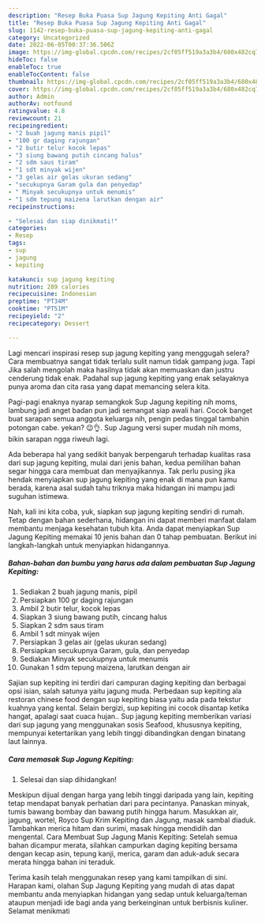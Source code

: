 ```yaml
---
description: "Resep Buka Puasa Sup Jagung Kepiting Anti Gagal"
title: "Resep Buka Puasa Sup Jagung Kepiting Anti Gagal"
slug: 1142-resep-buka-puasa-sup-jagung-kepiting-anti-gagal
category: Uncategorized
date: 2022-06-05T00:37:36.506Z
image: https://img-global.cpcdn.com/recipes/2cf05ff519a3a3b4/680x482cq70/sup-jagung-kepiting-foto-resep-utama.jpg
hideToc: false
enableToc: true
enableTocContent: false
thumbnail: https://img-global.cpcdn.com/recipes/2cf05ff519a3a3b4/680x482cq70/sup-jagung-kepiting-foto-resep-utama.jpg
cover: https://img-global.cpcdn.com/recipes/2cf05ff519a3a3b4/680x482cq70/sup-jagung-kepiting-foto-resep-utama.jpg
author: Admin
authorAv: notfound
ratingvalue: 4.8
reviewcount: 21
recipeingredient:
- "2 buah jagung manis pipil"
- "100 gr daging rajungan"
- "2 butir telur kocok lepas"
- "3 siung bawang putih cincang halus"
- "2 sdm saus tiram"
- "1 sdt minyak wijen"
- "3 gelas air gelas ukuran sedang"
- "secukupnya Garam gula dan penyedap"
- " Minyak secukupnya untuk menumis"
- "1 sdm tepung maizena larutkan dengan air"
recipeinstructions:

- "Selesai dan siap dinikmati!"
categories:
- Resep
tags:
- sup
- jagung
- kepiting

katakunci: sup jagung kepiting 
nutrition: 289 calories
recipecuisine: Indonesian
preptime: "PT34M"
cooktime: "PT51M"
recipeyield: "2"
recipecategory: Dessert

---
```



Lagi mencari inspirasi resep sup jagung kepiting yang menggugah selera? Cara membuatnya sangat tidak terlalu sulit namun tidak gampang juga. Tapi Jika salah mengolah maka hasilnya tidak akan memuaskan dan justru cenderung tidak enak. Padahal sup jagung kepiting yang enak selayaknya punya aroma dan cita rasa yang dapat memancing selera kita.


Pagi-pagi enaknya nyarap semangkok Sup Jagung kepiting nih moms, lambung jadi anget badan pun jadi semangat siap awali hari. Cocok banget buat sarapan semua anggota keluarga nih, pengin pedas tinggal tambahin potongan cabe. yekan? 😉👌. Sup Jagung versi super mudah nih moms, bikin sarapan ngga riweuh lagi.

Ada beberapa hal yang sedikit banyak berpengaruh terhadap kualitas rasa dari sup jagung kepiting, mulai dari jenis bahan, kedua pemilihan bahan segar hingga cara membuat dan menyajikannya. Tak perlu pusing jika hendak menyiapkan sup jagung kepiting yang enak di mana pun kamu berada, karena asal sudah tahu triknya maka hidangan ini mampu jadi suguhan istimewa.


Nah, kali ini kita coba, yuk, siapkan sup jagung kepiting sendiri di rumah. Tetap dengan bahan sederhana, hidangan ini dapat memberi manfaat dalam membantu menjaga kesehatan tubuh kita. Anda dapat menyiapkan Sup Jagung Kepiting memakai 10 jenis bahan dan 0 tahap pembuatan. Berikut ini langkah-langkah untuk menyiapkan hidangannya.

<!--inarticleads1-->

##### Bahan-bahan dan bumbu yang harus ada dalam pembuatan Sup Jagung Kepiting:

1. Sediakan 2 buah jagung manis, pipil
1. Persiapkan 100 gr daging rajungan
1. Ambil 2 butir telur, kocok lepas
1. Siapkan 3 siung bawang putih, cincang halus
1. Siapkan 2 sdm saus tiram
1. Ambil 1 sdt minyak wijen
1. Persiapkan 3 gelas air (gelas ukuran sedang)
1. Persiapkan secukupnya Garam, gula, dan penyedap
1. Sediakan  Minyak secukupnya untuk menumis
1. Gunakan 1 sdm tepung maizena, larutkan dengan air


Sajian sup kepiting ini terdiri dari campuran daging kepiting dan berbagai opsi isian, salah satunya yaitu jagung muda. Perbedaan sup kepiting ala restoran chinese food dengan sup kepiting biasa yaitu ada pada tekstur kuahnya yang kental. Selain bergizi, sup kepiting ini cocok disantap ketika hangat, apalagi saat cuaca hujan.. Sup jagung kepiting memberikan variasi dari sup jagung yang menggunakan sosis Seafood, khususnya kepiting, mempunyai ketertarikan yang lebih tinggi dibandingkan dengan binatang laut lainnya. 

<!--inarticleads2-->

##### Cara memasak Sup Jagung Kepiting:


1. Selesai dan siap dihidangkan!

Meskipun dijual dengan harga yang lebih tinggi daripada yang lain, kepiting tetap mendapat banyak perhatian dari para pecintanya. Panaskan minyak, tumis bawang bombay dan bawang putih hingga harum. Masukkan air, jagung, wortel, Royco Sup Krim Kepiting dan Jagung, masak sambal diaduk. Tambahkan merica hitam dan surimi, masak hingga mendidih dan mengental. Cara Membuat Sup Jagung Manis Kepiting: Setelah semua bahan dicampur merata, silahkan campurkan daging kepiting bersama dengan kecap asin, tepung kanji, merica, garam dan aduk-aduk secara merata hingga bahan ini teraduk. 

Terima kasih telah menggunakan resep yang kami tampilkan di sini. Harapan kami, olahan Sup Jagung Kepiting yang mudah di atas dapat membantu anda menyiapkan hidangan yang sedap untuk keluarga/teman ataupun menjadi ide bagi anda yang berkeinginan untuk berbisnis kuliner. Selamat menikmati

